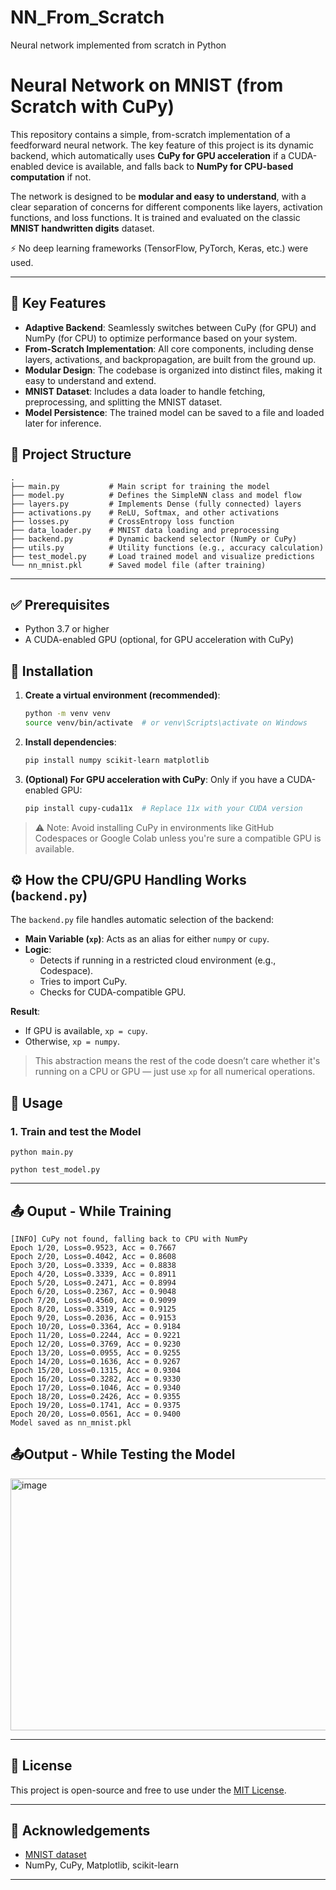 # NN_From_Scratch
Neural network implemented from scratch in Python
# Neural Network on MNIST (from Scratch with CuPy)

This repository contains a simple, from-scratch implementation of a feedforward neural network. The key feature of this project is its dynamic backend, which automatically uses **CuPy for GPU acceleration** if a CUDA-enabled device is available, and falls back to **NumPy for CPU-based computation** if not.

The network is designed to be **modular and easy to understand**, with a clear separation of concerns for different components like layers, activation functions, and loss functions. It is trained and evaluated on the classic **MNIST handwritten digits** dataset.

⚡ No deep learning frameworks (TensorFlow, PyTorch, Keras, etc.) were used.

---

## 🚀 Key Features

- **Adaptive Backend**: Seamlessly switches between CuPy (for GPU) and NumPy (for CPU) to optimize performance based on your system.
- **From-Scratch Implementation**: All core components, including dense layers, activations, and backpropagation, are built from the ground up.
- **Modular Design**: The codebase is organized into distinct files, making it easy to understand and extend.
- **MNIST Dataset**: Includes a data loader to handle fetching, preprocessing, and splitting the MNIST dataset.
- **Model Persistence**: The trained model can be saved to a file and loaded later for inference.

## 📁 Project Structure

```text
.
├── main.py           # Main script for training the model
├── model.py          # Defines the SimpleNN class and model flow
├── layers.py         # Implements Dense (fully connected) layers
├── activations.py    # ReLU, Softmax, and other activations
├── losses.py         # CrossEntropy loss function
├── data_loader.py    # MNIST data loading and preprocessing
├── backend.py        # Dynamic backend selector (NumPy or CuPy)
├── utils.py          # Utility functions (e.g., accuracy calculation)
├── test_model.py     # Load trained model and visualize predictions
└── nn_mnist.pkl      # Saved model file (after training)

```
---

## ✅ Prerequisites

- Python 3.7 or higher
- A CUDA-enabled GPU (optional, for GPU acceleration with CuPy)

## 🔧 Installation

1. **Create a virtual environment (recommended)**:
    ```bash
    python -m venv venv
    source venv/bin/activate  # or venv\Scripts\activate on Windows
    ```

2. **Install dependencies**:
    ```bash
    pip install numpy scikit-learn matplotlib
    ```

3. **(Optional) For GPU acceleration with CuPy**:
    Only if you have a CUDA-enabled GPU:
    ```bash
    pip install cupy-cuda11x  # Replace 11x with your CUDA version
    ```

> ⚠️ Note: Avoid installing CuPy in environments like GitHub Codespaces or Google Colab unless you're sure a compatible GPU is available.


## ⚙️ How the CPU/GPU Handling Works (`backend.py`)

The `backend.py` file handles automatic selection of the backend:

- **Main Variable (`xp`)**: Acts as an alias for either `numpy` or `cupy`.
- **Logic**:
  - Detects if running in a restricted cloud environment (e.g., Codespace).
  - Tries to import CuPy.
  - Checks for CUDA-compatible GPU.

**Result**:
- If GPU is available, `xp = cupy`.
- Otherwise, `xp = numpy`.

> This abstraction means the rest of the code doesn’t care whether it's running on a CPU or GPU — just use `xp` for all numerical operations.

## 🧠 Usage

### 1. Train and test the Model
    
    python main.py

    python test_model.py

---

## 📤 Ouput - While Training

    [INFO] CuPy not found, falling back to CPU with NumPy
    Epoch 1/20, Loss=0.9523, Acc = 0.7667
    Epoch 2/20, Loss=0.4042, Acc = 0.8608
    Epoch 3/20, Loss=0.3339, Acc = 0.8838
    Epoch 4/20, Loss=0.3339, Acc = 0.8911
    Epoch 5/20, Loss=0.2471, Acc = 0.8994
    Epoch 6/20, Loss=0.2367, Acc = 0.9048
    Epoch 7/20, Loss=0.4560, Acc = 0.9099
    Epoch 8/20, Loss=0.3319, Acc = 0.9125
    Epoch 9/20, Loss=0.2036, Acc = 0.9153
    Epoch 10/20, Loss=0.3364, Acc = 0.9184
    Epoch 11/20, Loss=0.2244, Acc = 0.9221
    Epoch 12/20, Loss=0.3769, Acc = 0.9230
    Epoch 13/20, Loss=0.0955, Acc = 0.9255
    Epoch 14/20, Loss=0.1636, Acc = 0.9267
    Epoch 15/20, Loss=0.1315, Acc = 0.9304
    Epoch 16/20, Loss=0.3282, Acc = 0.9330
    Epoch 17/20, Loss=0.1046, Acc = 0.9340
    Epoch 18/20, Loss=0.2426, Acc = 0.9355
    Epoch 19/20, Loss=0.1741, Acc = 0.9375
    Epoch 20/20, Loss=0.0561, Acc = 0.9400
    Model saved as nn_mnist.pkl

## 📤Output - While Testing the Model

<img width="1203" height="403" alt="image" src="https://github.com/user-attachments/assets/892db1bf-ff8f-4724-94a5-8e60b1839281" />

---

## 📜 License

This project is open-source and free to use under the [MIT License](LICENSE).

---

## 🙌 Acknowledgements

- [MNIST dataset](http://yann.lecun.com/exdb/mnist/)
- NumPy, CuPy, Matplotlib, scikit-learn

---

